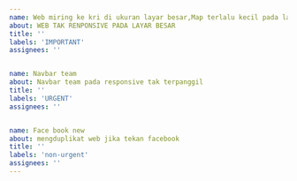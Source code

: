 ```yaml
---
name: Web miring ke kri di ukuran layar besar,Map terlalu kecil pada layar besar,Hero rusak karena gambar tak cukup besar
about: WEB TAK RENPONSIVE PADA LAYAR BESAR
title: ''
labels: 'IMPORTANT'
assignees: ''


name: Navbar team
about: Navbar team pada responsive tak terpanggil
title: ''
labels: 'URGENT'
assignees: ''


name: Face book new
about: mengduplikat web jika tekan facebook
title: ''
labels: 'non-urgent'
assignees: ''
---
```


